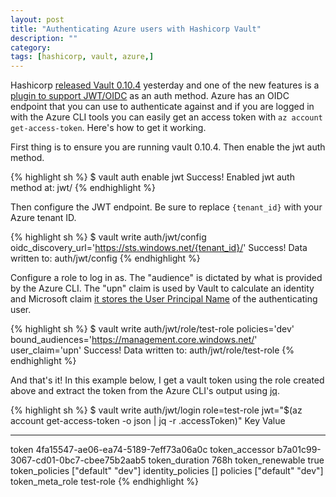 ```yaml
---
layout: post
title: "Authenticating Azure users with Hashicorp Vault"
description: ""
category: 
tags: [hashicorp, vault, azure,]
---
```

Hashicorp [released Vault 0.10.4](https://groups.google.com/forum/#!topic/hashicorp-announce/icgKzpswe-s) yesterday and one of the new features is a [plugin to support JWT/OIDC](https://www.vaultproject.io/docs/auth/jwt.html) as an auth method. Azure has an OIDC endpoint that you can use to authenticate against and if you are logged in with the Azure CLI tools you can easily get an access token with `az account get-access-token`. Here's how to get it working.

<!--more-->

First thing is to ensure you are running vault 0.10.4. Then enable the jwt auth method.

{% highlight sh %}
$ vault auth enable jwt
Success! Enabled jwt auth method at: jwt/
{% endhighlight %}

Then configure the JWT endpoint. Be sure to replace `{tenant_id}` with your Azure tenant ID.

{% highlight sh %}
$ vault write auth/jwt/config oidc_discovery_url='https://sts.windows.net/{tenant_id}/'
Success! Data written to: auth/jwt/config
{% endhighlight %}

Configure a role to log in as. The "audience" is dictated by what is provided by the Azure CLI. The "upn" claim is used by Vault to calculate an identity and Microsoft claim [it stores the User Principal Name](https://docs.microsoft.com/en-us/azure/active-directory/develop/active-directory-token-and-claims) of the authenticating user.

{% highlight sh %}
$ vault write auth/jwt/role/test-role policies='dev' bound_audiences='https://management.core.windows.net/' user_claim='upn'
Success! Data written to: auth/jwt/role/test-role
{% endhighlight %}

And that's it! In this example below, I get a vault token using the role created above and extract the token from the Azure CLI's output using [jq](https://stedolan.github.io/jq/).

{% highlight sh %}
$ vault write auth/jwt/login role=test-role jwt="$(az account get-access-token -o json | jq -r .accessToken)"
Key                  Value
---                  -----
token                4fa15547-ae06-ea74-5189-7eff73a06a0c
token_accessor       b7a01c99-3067-cd01-0bc7-cbee75b2aab5
token_duration       768h
token_renewable      true
token_policies       ["default" "dev"]
identity_policies    []
policies             ["default" "dev"]
token_meta_role      test-role
{% endhighlight %}
